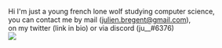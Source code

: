 Hi I'm just a young french lone wolf studying computer science,  
you can contact me by mail (julien.bregent@gmail.com),  
on my twitter (link in bio) or via discord (ju__#6376)  
![](https://media0.giphy.com/media/TL6huK990owUwnu8gj/giphy.gif?cid=790b761176e248e37fc0b13852537d261d818cbb8216d71e&rid=giphy.gif&ct=g)
<!---
Fenriir42/Fenriir42 is a ✨ special ✨ repository because its `README.md` (this file) appears on your GitHub profile.
You can click the Preview link to take a look at your changes.
--->
